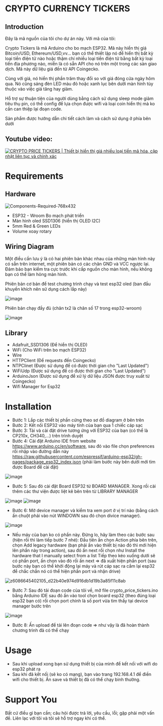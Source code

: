 # CRYPTO CURRENCY TICKERS
## Introduction

Đây là mã nguồn của tôi cho dự án này. Với mã của tôi:
<p>
Crypto Tickers là mã Arduino cho bo mạch ESP32. Mã này hiển thị giá Bitcoin/USD, Ethereum/USD,vv...  bạn có thể thiết lập nó để hiển thị bất kỳ loại tiền điện tử nào hoặc thậm chí nhiều loại tiền điện tử bằng bất kỳ loại tiền địa phương nào, miễn là có sẵn API cho nó trên một trong các sàn giao dịch. Mã này dữ liệu giá đến từ API Coingecko. 
<p>
Cùng với giá, nó hiển thị phần trăm thay đổi so với giá đóng cửa ngày hôm qua. Nó cũng sáng đèn LED màu đỏ hoặc xanh lục bên dưới màn hình tùy thuộc vào việc giá tăng hay giảm. 
<p>
Hỗ trợ sự thuận tiện của người dùng bằng cách sử dụng sleep mode giảm tiêu thụ pin, có thể config để lựa chọn được wifi và loại coin hiển thị mà ko cần can thiệp lại đoạn code.
<p>
Sản phẩm được hướng dẫn chi tiết cách làm và cách sử dụng ở phía bên dưới
 
## Youtube video:
 
[![CRYPTO PRICE TICKERS | Thiết bị hiển thị giá nhiều loại tiền mã hóa, cập nhật liên tục và chính xác](https://ytcards.demolab.com/?id=hUmSBBVVLpE&title=CRYPTO+PRICE+TICKERS+|+Thiết+bị+hiển+thị+giá+nhiều+loại+tiền+mã+hóa+,+cập+nhật+liên+tục+và+chính+xác&lang=vi&timestamp=1734606850&background_color=%230d1117&title_color=%23ffffff&stats_color=%23dedede&max_title_lines=1&width=250&border_radius=5&duration=436 "CRYPTO PRICE TICKERS | Thiết bị hiển thị giá nhiều loại tiền mã hóa, cập nhật liên tục và chính xác")](https://www.youtube.com/watch?v=hUmSBBVVLpE&t=2s)

# Requirements
## Hardware

![Components-Required-768x432](https://github.com/user-attachments/assets/e9a152f1-a4ec-4885-b548-0d71d6c21139)


 - ESP32 - Wroom Bo mạch phát triển
 - Màn hình oled SSD1306 (hiển thị OLED I2C)
 - 5mm Red & Green LEDs
 - Volume xoay rotary
   
## Wiring Diagram
Một điều cần lưu ý là có hai phiên bản khác nhau của những màn hình này có sẵn trên internet, một phiên bản có các chân GND và VCC ngược lại. Đảm bảo bạn kiểm tra cực trước khi cấp nguồn cho màn hình, nếu không bạn có thể làm hỏng màn hình.
<p>
 Phiên bản cơ bản để test chương trình chạy và test esp32 oled (ban đầu khuyến khích nên sử dụng cách lắp này)
 
![image](https://github.com/user-attachments/assets/4b20a8dd-c46c-48e2-bfa2-429b2fef8cb2)
 
 Phiên bản chạy đầy đủ (chân tx2 là chân số 17 trong esp32-wroom)
 
![image](https://github.com/user-attachments/assets/58954fd3-b5ab-4cd5-8202-2605daa2fff3)


## Library
 - Adafruit_SSD1306 (Để hiển thị OLED)
 - WiFi (Cho WiFi trên bo mạch ESP32)
 - Wire
 - HTTPClient (Để requests đến Coingecko)
 - NTPClinet (Được sử dụng để có được thời gian cho "Last Updated")
 - WiFiUdp (Được sử dụng để có được thời gian cho "Last Updated")
 - ArduinoJson (Được sử dụng để xử lý dữ liệu JSON được truy xuất từ ​​Coingecko)
 - Wifi Manager for Esp32

# Installation
 - Bước 1: Lắp các thiết bị phần cứng theo sơ đồ diagram ở bên trên
 - Bước 2: Kết nối ESP32 vào máy tính của bạn qua 1 chiếc cáp sạc
 - Bước 3: Tải và cài đặt drive tương ứng với ESP32 của bạn (có thể là CP210x, CH340,...) trên trình duyệt
 - Bước 4: Cài đặt Arduino IDE from website https://www.arduino.cc/en/software, sau đó vào file chọn preferences rồi nhập vào đường dẫn này https://raw.githubusercontent.com/espressif/arduino-esp32/gh-pages/package_esp32_index.json (phải làm bước này bên dưới mới tìm được Board để cài đặt)
   
 ![image](https://github.com/user-attachments/assets/a852d64a-83bf-484d-bc8f-e6a152f6a74f)

 - Bước 5: Sau đó cài đặt Board ESP32 từ BOARD MANAGER. Xong rồi cài thêm các thư viện được liệt kê bên trên từ LIBRARY MANAGER
   
![image](https://github.com/user-attachments/assets/15a506d2-a7bf-41f9-990d-bb82d9b5d6ce)
![image](https://github.com/user-attachments/assets/f61d31a9-ab18-4601-a67f-a017a1f02ea9)

 - Bước 6: Mở device manager và kiểm tra xem port ở vị trí nào (bằng cách ấn chuột phải vào nút WINDOWN sau đó chọn divice manager).
   
![image](https://github.com/user-attachments/assets/16bb1a21-76b5-4b7a-808a-fdfcf717da3f)

* Nếu máy của bạn ko có phần này. Đừng lo, hãy làm theo các bước sau (hiện rồi thì làm tiếp bước 7 nhé):
  Đầu tiên ấn chọn Action phía bên trên, chọn Add legacy hardware (bạn phải ấn vào thiết bị nào đó thì mới hiện lên phần này trong action), sau đó ấn next rồi chọn như Install the hardware that I manually select from a list
  Tiếp theo kéo xuống dưới sẽ có phần port, ấn chọn vào đó rồi ấn next => đã xuất hiện phần port (sau bước này bạn có thể khởi động lại máy và rút cáp sạc ra cắm lại esp32 để chắc chắn nó có thể hiện phần port và nhận drive)
  
![z6086645402105_d22b40e974d916db1d19b3a85f11c8ab](https://github.com/user-attachments/assets/1905a51c-357e-497d-a632-64a1269b64d2)

 - Bước 7: Sau đó tải đoạn code của tôi về, mở file crypto_price_tickers.ino bằng Arduino IDE sau đó ấn vào tool chọn board esp32 (theo đúng loại esp32 bạn có) rồi chọn port chính là số port vừa tìm thấy tại device manager bước trên
   
![image](https://github.com/user-attachments/assets/8a6d7973-965d-4585-bedd-feac6ca38df8)

 - Bước 8: Ấn upload để tải lên đoạn code => như vậy là đã hoàn thành chương trình đã có thể chạy


# Usage
- Sau khi upload xong bạn sử dụng thiết bị của mình để kết nối với wifi do esp32 phát ra
- Sau khi đã kết nối (sẽ ko có mạng), bạn vào trang 192.168.4.1 để điền wifi cho thiết bị. Ấn save và thiết bị đã có thể chạy bình thường.
  
# Support You
Bất cứ điều gì bạn cần; câu hỏi được trả lời, yêu cầu, lỗi; gặp phải một vấn đề. Liên lạc với tôi và tôi sẽ hỗ trợ ngay khi có thể.
